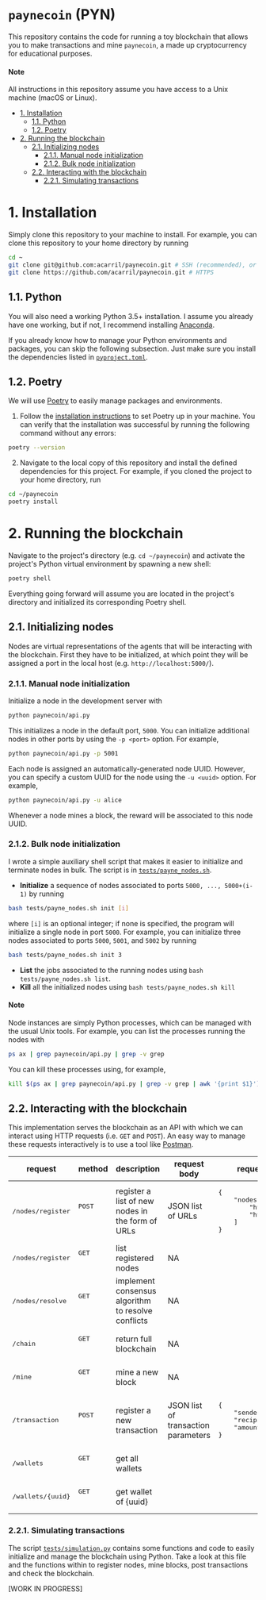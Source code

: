 # `paynecoin` (PYN) <!-- omit in toc -->

This repository contains the code for running a toy blockchain that allows you to make transactions and mine `paynecoin`, a made up cryptocurrency for educational purposes.

#### Note

All instructions in this repository assume you have access to a Unix machine (macOS or Linux).

- [1. Installation](#1-installation)
  - [1.1. Python](#11-python)
  - [1.2. Poetry](#12-poetry)
- [2. Running the blockchain](#2-running-the-blockchain)
  - [2.1. Initializing nodes](#21-initializing-nodes)
    - [2.1.1. Manual node initialization](#211-manual-node-initialization)
    - [2.1.2. Bulk node initialization](#212-bulk-node-initialization)
  - [2.2. Interacting with the blockchain](#22-interacting-with-the-blockchain)
    - [2.2.1. Simulating transactions](#221-simulating-transactions)

# 1. Installation

Simply clone this repository to your machine to install.
For example, you can clone this repository to your home directory by running
```sh
cd ~
git clone git@github.com:acarril/paynecoin.git # SSH (recommended), or
git clone https://github.com/acarril/paynecoin.git # HTTPS
```

## 1.1. Python

You will also need a working Python 3.5+ installation. I assume you already have one working, but if not, I recommend installing [Anaconda](https://www.anaconda.com/products/individual).

If you already know how to manage your Python environments and packages, you can skip the following subsection. Just make sure you install the dependencies listed in [`pyproject.toml`](pyproject.toml).

## 1.2. Poetry

We will use [Poetry](https://python-poetry.org/) to easily manage packages and environments.
1. Follow the [installation instructions](https://python-poetry.org/docs/#installation) to set Poetry up in your machine. You can verify that the installation was successful by running the following command without any errors:
```sh
poetry --version
```
2. Navigate to the local copy of this repository and install the defined dependencies for this project. For example, if you cloned the project to your home directory, run
```sh
cd ~/paynecoin
poetry install
```

# 2. Running the blockchain

Navigate to the project's directory (e.g. `cd ~/paynecoin`) and activate the project's Python virtual environment by spawning a new shell:
```sh
poetry shell
```
Everything going forward will assume you are located in the project's directory and initialized its corresponding Poetry shell.

## 2.1. Initializing nodes

Nodes are virtual representations of the agents that will be interacting with the blockchain. First they have to be initialized, at which point they will be assigned a port in the local host (e.g. `http://localhost:5000/`).

### 2.1.1. Manual node initialization

Initialize a node in the development server with
```sh
python paynecoin/api.py
```
This initializes a node in the default port, `5000`.
You can initialize additional nodes in other ports by using the `-p <port>` option. For example,
```sh
python paynecoin/api.py -p 5001
```

Each node is assigned an automatically-generated node UUID. However, you can specify a custom UUID for the node using the `-u <uuid>` option. For example,
```sh
python paynecoin/api.py -u alice
```
Whenever a node mines a block, the reward will be associated to this node UUID.

### 2.1.2. Bulk node initialization

I wrote a simple auxiliary shell script that makes it easier to initialize and terminate nodes in bulk.
The script is in [`tests/payne_nodes.sh`](tests/payne_nodes.sh).
- **Initialize** a sequence of nodes associated to ports `5000, ..., 5000+(i-1)` by running
```sh
bash tests/payne_nodes.sh init [i]
```
where `[i]` is an optional integer; if none is specified, the program will initialize a single node in port `5000`.
For example, you can initialize three nodes associated to ports `5000`, `5001`, and `5002` by running
```sh
bash tests/payne_nodes.sh init 3
```
- **List** the jobs associated to the running nodes using `bash tests/payne_nodes.sh list`.
- **Kill**  all the initialized nodes using `bash tests/payne_nodes.sh kill`

#### Note <!-- omit in toc -->

Node instances are simply Python processes, which can be managed with the usual Unix tools. For example, you can list the processes running the nodes with
```sh
ps ax | grep paynecoin/api.py | grep -v grep
```
You can kill these processes using, for example,
```sh
kill $(ps ax | grep paynecoin/api.py | grep -v grep | awk '{print $1}')
```

## 2.2. Interacting with the blockchain

This implementation serves the blockchain as an API with which we can interact using HTTP requests (i.e. ```GET``` and ```POST```).
An easy way to manage these requests interactively is to use a tool like [Postman](https://www.postman.com/downloads/).

<table>
<thead>
  <tr>
    <th>request</th>
    <th>method</th>
    <th>description</th>
    <th>request body</th>
    <th>request body example</th>
  </tr>
</thead>
<tbody>
  <tr>
    <td><pre>/nodes/register</pre></td>
    <td><pre>POST</pre><br></td>
    <td>register a list of new nodes in the form of URLs</td>
    <td>JSON list of URLs</td>
    <td><pre>{<br>    "nodes": [<br>        "http://localhost:5000",<br>        "http://localhost:5001"<br>    ]<br>}</pre></td>
  </tr>
   <tr>
    <td><pre>/nodes/register</pre></td>
    <td><pre>GET</pre><br></td>
    <td>list registered nodes</td>
    <td>NA</td>
    <td></td>
  </tr>
  <tr>
    <td><pre>/nodes/resolve</pre></td>
    <td><pre>GET</pre><br></td>
    <td>implement consensus algorithm to resolve conflicts</td>
    <td>NA</td>
    <td></td>
  </tr>
  <tr>
    <td><pre>/chain</pre></td>
    <td><pre>GET</pre><br></td>
    <td>return full blockchain</td>
    <td>NA</td>
    <td></td>
  </tr>
  <tr>
    <td><pre>/mine</pre></td>
    <td><pre>GET</pre><br></td>
    <td>mine a new block</td>
    <td>NA</td>
    <td></td>
  </tr>
  <tr>
    <td><pre>/transaction</pre></td>
    <td><pre>POST</pre><br></td>
    <td>register a new transaction</td>
    <td>JSON list of transaction parameters</td>
    <td><pre>{<br>    "sender": "alvaro",<br>    "recipient": "jonathan",<br>    "amount": 42<br>}</pre></td>
  </tr>
  <tr>
    <td><pre>/wallets</pre></td>
    <td><pre>GET</pre><br></td>
    <td>get all wallets</td>
    <td></td>
    <td></td>
  </tr>
  <tr>
    <td><pre>/wallets/{uuid}</pre></td>
    <td><pre>GET</pre><br></td>
    <td>get wallet of {uuid}</td>
    <td></td>
    <td></td>
  </tr>
</tbody>
</table>

### 2.2.1. Simulating transactions

The script [`tests/simulation.py`](tests/simulation.py) contains some functions and code to easily initialize and manage the blockchain using Python.
Take a look at this file and the functions within to register nodes, mine blocks, post transactions and check the blockchain.

[WORK IN PROGRESS]

